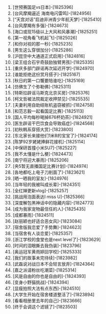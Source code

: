 
1. [世预赛国足vs日本]-[1825396]
1. [台风摩羯逼近 海南电闪雷鸣]-[1824956]
1. [“天宫对话”启迪非洲青少年航天梦]-[1825410]
1. [台风摩羯有多强]-[1824673]
1. [海口或现15级以上大风和风暴潮]-[1825251]
1. [第一视角看飞机起飞]-[1825026]
1. [和你对视的那一秒]-[1825235]
1. [男生这么穿很加分]-[1825286]
1. [沪昆空中大通道正式启用]-[1824816]
1. [梁王组合石宇奇鼓励独臂男孩]-[1825335]
1. [重庆多部门辟谣再次延迟开学]-[1824970]
1. [谁能拒绝这份赏月搭子]-[1825167]
1. [秋日的第一口蟹要陪谁吃]-[1825169]
1. [仿佛生了个弥勒佛]-[1825311]
1. [特斯拉辟谣马斯克北京买房]-[1825376]
1. [柯文哲被法院裁定收押禁见]-[1825535]
1. [夫妻利用自助结账机盗窃被抓]-[1824758]
1. [和范志毅一起看国足比赛]-[1825113]
1. [国人平均每秒喝掉676杯奶茶]-[1824921]
1. [医生辟谣干巴饮食会导致癌症]-[1824568]
1. [初秋韩系穿搭大赏]-[1823800]
1. [东北家长来接他们1米8的宝宝了]-[1824174]
1. [陈梦92岁姥姥捧鲜花接机]-[1825114]
1. [中保研首撞小米SU7]-[1825227]
1. [我不太懂是什么梗]-[1824473]
1. [南宁将迎大暴雨]-[1825206]
1. [央5暂无直播国足比赛计划]-[1824974]
1. [各地都吃上电子刀削面了]-[1823621]
1. [晒一晒我的室友]-[1824976]
1. [当年轻的我被叫成长辈]-[1824351]
1. [全红婵更新vlog]-[1825257]
1. [挑战用泡面表达I miss U]-[1825366]
1. [深度解包黑神话中的隐藏内容]-[1824773]
1. [成为我家宠物最信任的人]-[1825435]
1. [成都暴雨]-[1824511]
1. [赵丽颖也好适合恶女风]-[1823084]
1. [宿舍版我恋爱了手势舞]-[1824623]
1. [当宿舍有人谈恋爱]-[1825357]
1. [浙江学校的食堂也是next level了]-[1823629]
1. [时间的泪眼撕去我伪装]-[1823796]
1. [奥运冠军黄雨婷回学校]-[1825333]
1. [我们的故事未完待续]-[1823982]
1. [武磊说对战日本不会轻言放弃]-[1824364]
1. [嘉之派请粉丝吃潮菜]-[1825314]
1. [风是自由的你也是自由的]-[1824393]
1. [变身小野猫挑战]-[1824394]
1. [显瘦拍照大法有点东西]-[1824510]
1. [大学生开始在宿舍楼道整活了]-[1823894]
1. [看看相册里去年的自己]-[1823666]
1. [终于会调这个滤镜了]-[1823503]